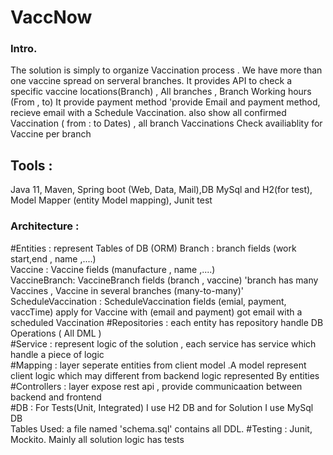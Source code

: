 # VaccNow

### Intro. 
  The solution is simply to organize Vaccination process . We have more than one vaccine spread on serveral branches.
 It provides API to check a specific vaccine locations(Branch) , All branches , Branch Working hours (From , to)
 It provide payment method 'provide Email and payment method, recieve email with a Schedule Vaccination.
 also show all confirmed Vaccination ( from : to Dates) , all branch Vaccinations 
 Check availiablity for Vaccine per branch 

## Tools :
   Java 11, Maven, Spring boot (Web, Data, Mail),DB MySql and H2(for test), Model Mapper (entity Model mapping), Junit test

### Architecture :
  #Entities : represent Tables of DB (ORM)
         Branch : branch fields (work start,end , name ,....)  
         Vaccine : Vaccine fields (manufacture , name ,....)  
         VaccineBranch: VaccineBranch fields (branch , vaccine) 'branch has many Vaccines , Vaccine in several branches (many-to-many)'  
         ScheduleVaccination : ScheduleVaccination fields (emial, payment, vaccTime) apply for Vaccine with (email and payment) got email with a scheduled Vaccination
  #Repositories : each entity has repository handle DB Operations ( All DML )  
  #Service : represent logic of the solution , each service has service which handle a piece of logic  
  #Mapping : layer seperate entities from client model .A model represent client logic which may different from backend logic represented By entities 
  #Controllers : layer expose rest api , provide communicaation between backend and frontend  
  #DB :
    For Tests(Unit, Integrated) I use H2 DB and for Solution I use MySql DB  
    Tables Used: a file named 'schema.sql' contains all DDL.
  #Testing : Junit, Mockito. Mainly all solution logic has tests 


